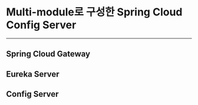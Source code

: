 # Multi-module로 구성한 Spring Cloud Config Server
<hr>

## Spring Cloud Gateway

## Eureka Server

## Config Server
